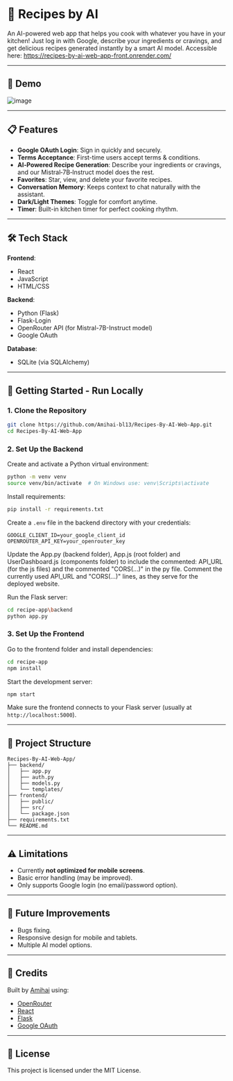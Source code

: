 # 🍳 Recipes by AI

An AI-powered web app that helps you cook with whatever you have in your kitchen! Just log in with Google, describe your ingredients or cravings, and get delicious recipes generated instantly by a smart AI model.
Accessible here: https://recipes-by-ai-web-app-front.onrender.com/

---

## 📸 Demo

![image](https://github.com/user-attachments/assets/3e8b6801-7ade-4f20-b71b-9fbb2609ffaf)

---

## 📋 Features

- **Google OAuth Login**: Sign in quickly and securely.
- **Terms Acceptance**: First-time users accept terms & conditions.
- **AI‑Powered Recipe Generation**: Describe your ingredients or cravings, and our Mistral‑7B‑Instruct model does the rest.
- **Favorites**: Star, view, and delete your favorite recipes.
- **Conversation Memory**: Keeps context to chat naturally with the assistant.
- **Dark/Light Themes**: Toggle for comfort anytime.
- **Timer**: Built-in kitchen timer for perfect cooking rhythm.

---

## 🛠 Tech Stack

**Frontend**:
- React
- JavaScript
- HTML/CSS

**Backend**:
- Python (Flask)
- Flask-Login
- OpenRouter API (for Mistral-7B-Instruct model)
- Google OAuth

**Database**:
- SQLite (via SQLAlchemy)

---

## 🚀 Getting Started - Run Locally

### 1. Clone the Repository

```bash
git clone https://github.com/Amihai-bl13/Recipes-By-AI-Web-App.git
cd Recipes-By-AI-Web-App
```

### 2. Set Up the Backend

Create and activate a Python virtual environment:

```bash
python -m venv venv
source venv/bin/activate  # On Windows use: venv\Scripts\activate
```

Install requirements:

```bash
pip install -r requirements.txt
```

Create a `.env` file in the backend directory with your credentials:

```env
GOOGLE_CLIENT_ID=your_google_client_id
OPENROUTER_API_KEY=your_openrouter_key
```

Update the App.py (backend folder), App.js (root folder) and UserDashboard.js (components folder) to include the commented: API_URL (for the js files) and the commented "CORS(...)" in the py file. Comment the currently used API_URL and "CORS(...)" lines, as they serve for the deployed website.

Run the Flask server:

```bash
cd recipe-app\backend
python app.py
```

### 3. Set Up the Frontend

Go to the frontend folder and install dependencies:

```bash
cd recipe-app
npm install
```

Start the development server:

```bash
npm start
```

Make sure the frontend connects to your Flask server (usually at `http://localhost:5000`).

---

## 📁 Project Structure

```
Recipes-By-AI-Web-App/
├── backend/
│   ├── app.py
│   ├── auth.py
│   ├── models.py
│   └── templates/
├── frontend/
│   ├── public/
│   ├── src/
│   └── package.json
├── requirements.txt
└── README.md
```

---

## ⚠️ Limitations

- Currently **not optimized for mobile screens**.
- Basic error handling (may be improved).
- Only supports Google login (no email/password option).

---

## 📌 Future Improvements

- Bugs fixing.
- Responsive design for mobile and tablets.
- Multiple AI model options.

---

## 🙌 Credits

Built by [Amihai](https://github.com/Amihai-bl13) using:
- [OpenRouter](https://openrouter.ai/)
- [React](https://react.dev/)
- [Flask](https://flask.palletsprojects.com/)
- [Google OAuth](https://developers.google.com/identity)

---

## 📄 License

This project is licensed under the MIT License.
